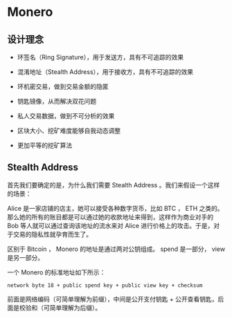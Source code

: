 # Monero

## 设计理念

- 环签名（Ring Signature），用于发送方，具有不可追踪的效果

- 混淆地址（Stealth Address），用于接收方，具有不可追踪的效果

- 环机密交易，做到交易金额的隐匿
- 钥匙镜像，从而解决双花问题
- 私人交易数据，做到不可分析的效果
- 区块大小、挖矿难度能够自我动态调整
- 更加平等的挖矿算法

## Stealth Address

首先我们要确定的是，为什么我们需要 Stealth Address 。我们来假设一个这样的场景：

Alice 是一家店铺的店主，她可以接受各种数字货币，比如 BTC ， ETH 之类的。那么她的所有的账目都是可以通过她的收款地址来得到，这样作为商业对手的 Bob 等人就可以通过查询该地址的流水来对 Alice 进行价格上的攻击。于是，对于交易的隐私性就孕育而生了。

区别于 Bitcoin ， Monero 的地址是通过两对公钥组成。 spend 是一部分， view 是另一部分。

一个 Monero 的标准地址如下所示：

```
network byte 18 + public spend key + public view key + checksum
```

前面是网络编码（可简单理解为前缀），中间是公开支付钥匙 + 公开查看钥匙，后面是校验和（可简单理解为后缀）。

